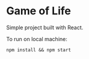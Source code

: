 # Game of Life
Simple project built with React.

To run on local machine:
```
npm install && npm start
```
